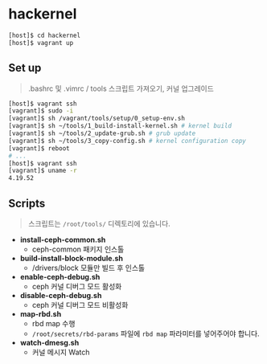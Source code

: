 # hackernel

```bash
[host]$ cd hackernel
[host]$ vagrant up
```

## Set up 
> .bashrc 및 .vimrc / tools 스크립트 가져오기, 커널 업그레이드
```bash
[host]$ vagrant ssh
[vagrant]$ sudo -i
[vagrant]$ sh /vagrant/tools/setup/0_setup-env.sh
[vagrant]$ sh ~/tools/1_build-install-kernel.sh # kernel build
[vagrant]$ sh ~/tools/2_update-grub.sh # grub update
[vagrant]$ sh ~/tools/3_copy-config.sh # kernel configuration copy
[vagrant]$ reboot
# ...
[host]$ vagrant ssh
[vagrant]$ uname -r
4.19.52
```

## Scripts
> 스크립트는 `/root/tools/` 디렉토리에 있습니다.

- **install-ceph-common.sh**
  - ceph-common 패키지 인스톨
- **build-install-block-module.sh**
  - /drivers/block 모듈만 빌드 후 인스톨
- **enable-ceph-debug.sh**
  - ceph 커널 디버그 모드 활성화
- **disable-ceph-debug.sh**
  - ceph 커널 디버그 모드 비활성화
- **map-rbd.sh**
  - rbd map 수행
  - `/root/secrets/rbd-params` 파일에 `rbd map` 파라미터를 넣어주어야 합니다.
- **watch-dmesg.sh**
  - 커널 메시지 Watch